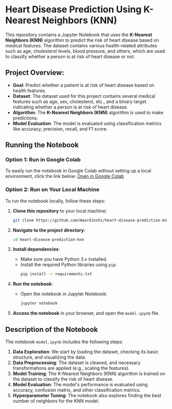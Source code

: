 # Heart Disease Prediction Using K-Nearest Neighbors (KNN)

This repository contains a Jupyter Notebook that uses the **K-Nearest Neighbors (KNN)** algorithm to predict the risk of heart disease based on medical features. The dataset contains various health-related attributes such as age, cholesterol levels, blood pressure, and others, which are used to classify whether a person is at risk of heart disease or not.

## Project Overview:
- **Goal**: Predict whether a patient is at risk of heart disease based on health features.
- **Dataset**: The dataset used for this project contains several medical features such as age, sex, cholesterol, etc., and a binary target indicating whether a person is at risk of heart disease.
- **Algorithm**: The **K-Nearest Neighbors (KNN)** algorithm is used to make predictions.
- **Model Evaluation**: The model is evaluated using classification metrics like accuracy, precision, recall, and F1 score.

## Running the Notebook

### Option 1: Run in Google Colab
To easily run the notebook in Google Colab without setting up a local environment, click the link below:
[Open in Google Colab](https://colab.research.google.com/github/HaardJoshi/heart_disease_prediction/blob/main/model.ipynb)

### Option 2: Run on Your Local Machine
To run the notebook locally, follow these steps:

1. **Clone this repository** to your local machine:
   ```bash
   git clone https://github.com/HaardJoshi/heart-disease-prediction-knn.git
   ```

2. **Navigate to the project directory**:
   ```bash
   cd heart-disease-prediction-knn
   ```

3. **Install dependencies**:
   - Make sure you have Python 3.x installed.
   - Install the required Python libraries using `pip`:
     ```bash
     pip install -r requirements.txt
     ```

4. **Run the notebook**:
   - Open the notebook in Jupyter Notebook:
     ```bash
     jupyter notebook
     ```

5. **Access the notebook** in your browser, and open the `model.ipynb` file.

## Description of the Notebook

The notebook `model.ipynb` includes the following steps:

1. **Data Exploration**: We start by loading the dataset, checking its basic structure, and visualizing the data.
2. **Data Preprocessing**: The dataset is cleaned, and necessary transformations are applied (e.g., scaling the features).
3. **Model Training**: The K-Nearest Neighbors (KNN) algorithm is trained on the dataset to classify the risk of heart disease.
4. **Model Evaluation**: The model's performance is evaluated using accuracy, confusion matrix, and other classification metrics.
5. **Hyperparameter Tuning**: The notebook also explores finding the best number of neighbors for the KNN model.
